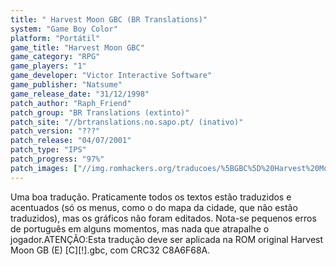 ```yaml
---
title: " Harvest Moon GBC (BR Translations)"
system: "Game Boy Color"
platform: "Portátil"
game_title: "Harvest Moon GBC"
game_category: "RPG"
game_players: "1"
game_developer: "Victor Interactive Software"
game_publisher: "Natsume"
game_release_date: "31/12/1998"
patch_author: "Raph_Friend"
patch_group: "BR Translations (extinto)"
patch_site: "//brtranslations.no.sapo.pt/ (inativo)"
patch_version: "???"
patch_release: "04/07/2001"
patch_type: "IPS"
patch_progress: "97%"
patch_images: ["//img.romhackers.org/traducoes/%5BGBC%5D%20Harvest%20Moon%20GBC%20-%20BR%20Translations%20-%201.png","//img.romhackers.org/traducoes/%5BGBC%5D%20Harvest%20Moon%20GBC%20-%20BR%20Translations%20-%202.png","//img.romhackers.org/traducoes/%5BGBC%5D%20Harvest%20Moon%20GBC%20-%20BR%20Translations%20-%203.png"]
---
```

Uma boa tradução. Praticamente todos os textos estão traduzidos e acentuados (só os menus, como o do mapa da cidade, que não estão traduzidos), mas os gráficos não foram editados. Nota-se pequenos erros de português em alguns momentos, mas nada que atrapalhe o jogador.ATENÇÃO:Esta tradução deve ser aplicada na ROM original Harvest Moon GB (E) [C][!].gbc, com CRC32 C8A6F68A.